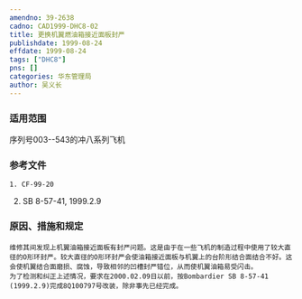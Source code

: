 ```yaml
---
amendno: 39-2638  
cadno: CAD1999-DHC8-02  
title: 更换机翼燃油箱接近面板封严  
publishdate: 1999-08-24  
effdate: 1999-08-24  
tags: ["DHC8"]  
pns: []  
categories: 华东管理局  
author: 吴义长  
---
```

  
### 适用范围  
序列号003--543的冲八系列飞机  
  
<!--more-->  
### 参考文件  
    1. CF-99-20  
2. SB 8-57-41, 1999.2.9  
  
### 原因、措施和规定  
    维修其间发现上机翼油箱接近面板有封严问题。这是由于在一些飞机的制造过程中使用了较大直径的O形环封严。较大直径的O形环封严会使油箱接近面板与机翼上的台阶形结合面结合不好。这会使机翼结合面磨损、腐蚀，导致相邻的凹槽封严错位，从而使机翼油箱易受闪击。  
    为了检测和纠正上述情况，要求在2000.02.09日以前，按Bombardier SB 8-57-41 (1999.2.9)完成8Q100797号改装，除非事先已经完成。  
